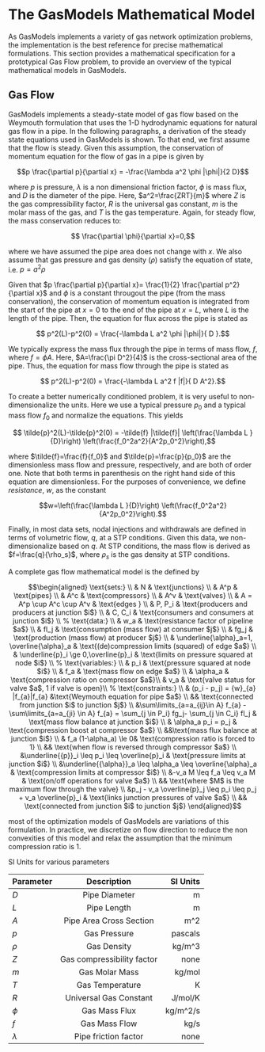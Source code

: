 # The GasModels Mathematical Model

As GasModels implements a variety of gas network optimization problems, the implementation is the best reference for precise mathematical formulations.  This section provides a mathematical specification for a prototypical Gas Flow problem, to provide an overview of the typical mathematical models in GasModels.


## Gas Flow

GasModels implements a steady-state model of gas flow based on the Weymouth formulation that uses the 1-D hydrodynamic equations for natural gas flow in a pipe. In the following paragraphs, a derivation of the steady state equations used in GasModels is shown. To that end, we first assume that the flow is steady. Given this assumption, the conservation of momentum equation for the flow of gas in a pipe is given by

```math
p \frac{\partial p}{\partial x} = -\frac{\lambda a^2 \phi |\phi|}{2 D}
```

where $p$ is pressure, $\lambda$ is a non dimensional friction factor, $\phi$ is mass flux, and $D$ is the diameter of the pipe. Here, $a^2=\frac{ZRT}{m}$ where $Z$ is the gas compressibility factor, $R$ is the universal gas constant, $m$ is the molar mass of the gas, and $T$ is the gas temperature. Again, for steady flow, the mass conservation reduces to:

```math
    \frac{\partial \phi}{\partial x}=0,
```

where we have assumed the pipe area does not change with $x$. We also assume that gas pressure and gas density ($\rho$) satisfy the equation of state, i.e. $p = a^2 \rho$


Given that $p \frac{\partial p}{\partial x}= \frac{1}{2} \frac{\partial p^2}{\partial x}$ and $\phi$ is a constant througout the pipe (from the mass conservation), the conservation of momentum equation is integrated from the start of the pipe at $x=0$ to the end of the pipe at $x=L$, where $L$ is the length of the pipe. Then, the equation for flux across the pipe is stated as

```math
    p^2(L)-p^2(0) = \frac{-\lambda L a^2 \phi |\phi|}{ D }.
```

We typically express the mass flux through the pipe in terms of mass flow, $f$, where $f=\phi A$. Here, $A=\frac{\pi D^2}{4}$ is the cross-sectional area of the pipe. Thus, the equation for mass flow through the pipe is stated as

```math
    p^2(L)-p^2(0) = \frac{-\lambda L a^2 f |f|}{ D A^2}.
```

To create a better numerically conditioned problem, it is very useful to non-dimensionalize the units. Here we use a typical pressure $p_0$ and a typical mass flow $f_0$ and normalize the equations. This yields

```math
    \tilde{p}^2(L)-\tilde{p}^2(0) = -\tilde{f} |\tilde{f}| \left(\frac{\lambda L }{D}\right) \left(\frac{f_0^2a^2}{A^2p_0^2}\right),
```

where $\tilde{f}=\frac{f}{f_0}$ and $\tilde{p}=\frac{p}{p_0}$ are the dimensionless mass flow and pressure, respectively, and are both of order one. Note that both terms in parenthesis on the right hand side of this equation are dimensionless.  For the purposes of convenience, we define *resistance*, $w$, as the constant

```math
w=\left(\frac{\lambda L }{D}\right) \left(\frac{f_0^2a^2}{A^2p_0^2}\right).
```  

Finally, in most data sets, nodal injections and withdrawals are defined in terms of volumetric flow, $q$, at a STP conditions. Given this data, we non-dimensionalize based on $q$. At STP conditions, the mass flow is derived as $f=\frac{q}{\rho_s}$, where  $\rho_s$ is the gas density at STP conditions.

A complete gas flow mathematical model is the defined by

```math
\begin{aligned}
\text{sets:} \\
& N & \text{junctions} \\
& A^p & \text{pipes}  \\
& A^c & \text{compressors}  \\
& A^v & \text{valves}  \\
& A = A^p \cup A^c \cup A^v & \text{edges }  \\
& P, P_i & \text{producers and producers at junction $i$}   \\
& C, C_i & \text{consumers and consumers at junction $i$}    \\
%
\text{data:} \\
& w_a & \text{resistance factor of pipeline $a$} \\
& fl_j & \text{consumption (mass flow) at consumer $j$} \\
& fg_j & \text{production (mass flow) at producer $j$} \\
& \underline{\alpha}_a=1, \overline{\alpha}_a & \text{(de)compression limits (squared) of edge $a$} \\
& \underline{p}_i \ge 0,\overline{p}_i & \text{limits on pressure squared at node $i$} \\
%
\text{variables:} \\
& p_i & \text{pressure squared at node $i$} \\
& f_a & \text{mass flow on edge $a$} \\
& \alpha_a & \text{compression ratio on compressor $a$}\\
& v_a & \text{valve status for valve $a$, 1 if valve is open}\\
%
\text{constraints:} \\
& (p_i - p_j) = {w}_{a} |f_{a}|f_{a} &\text{Weymouth equation for pipe $a$} \\
&& \text{connected from junction $i$ to junction $j$}  \\
&\sum\limits_{a=a_{ij}\in A} f_{a} - \sum\limits_{a=a_{ji} \in A} f_{a} = \sum_{j \in P_i} fg_j- \sum_{j \in C_i} fl_j & \text{mass flow balance at junction $i$} \\
& \alpha_a p_i = p_j & \text{compression boost at compressor $a$} \\
&&\text{mass flux balance at junction $i$} \\
& f_a (1-\alpha_a) \le 0& \text{compression ratio is forced to 1} \\
&& \text{when flow is reversed through compressor $a$} \\
&\underline{{p}}_i \leq p_i \leq \overline{p}_i & \text{pressure limits at junction $i$} \\
&\underline{{\alpha}}_a \leq \alpha_a \leq \overline{\alpha}_a & \text{compression limits at compressor $i$} \\
&-v_a M \leq f_a \leq v_a M & \text{on/off operations for valve $a$} \\
&& \text{where $M$ is the maximum flow through the valve} \\
&p_j - v_a \overline{p}_j \leq p_i \leq p_j + v_a \overline{p}_i & \text{links junction pressures of valve $a$} \\
&& \text{connected from junction $i$ to junction $j$}
\end{aligned}
```

most of the optimization models of GasModels are variations of this formulation. In practice, we discretize on flow direction to reduce the non convexities of this model and relax the assumption that the minimum compression ratio is 1.

SI Units for various parameters

| Parameter     | Description                | SI Units |
| ------------- |:--------------------------:| --------:|
| $D$           | Pipe Diameter              | m        |
| $L$           | Pipe Length                | m        |
| $A$           | Pipe Area Cross Section    | m^2      |
| $p$           | Gas Pressure               | pascals  |
| $\rho$        | Gas Density                | kg/m^3   |
| $Z$           | Gas compressibility factor | none     |
| $m$           | Gas Molar Mass             | kg/mol   |
| $T$           | Gas Temperature            | K        |
| $R$           | Universal Gas Constant     | J/mol/K  |
| $\phi$        | Gas Mass Flux              | kg/m^2/s |
| $f$           | Gas Mass Flow              | kg/s     |
| $\lambda$     | Pipe friction factor       | none     |




 
